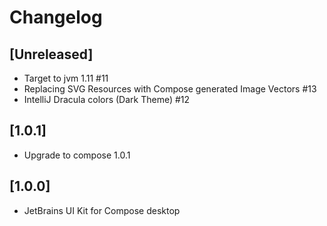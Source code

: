 # Changelog

## [Unreleased]
- Target to jvm 1.11 #11
- Replacing SVG Resources with Compose generated Image Vectors #13
- IntelliJ Dracula colors (Dark Theme) #12

## [1.0.1]
- Upgrade to compose 1.0.1

## [1.0.0]
- JetBrains UI Kit for Compose desktop